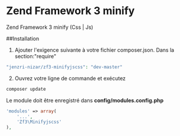 # Zend Framework 3 minify
Zend Framework 3 minify  (Css | Js)

##Installation

1) Ajouter l'exigence suivante à votre fichier composer.json.
Dans la section:"require"

```php
"jenzri-nizar/zf3-minifyjscss": "dev-master"
```
2) Ouvrez votre ligne de commande et exécutez

```php
composer update
```

Le module doit être enregistré dans **config/modules.config.php**
```php
'modules' => array(
    '...',
    'Zf3\Minifyjscss'
),
```
